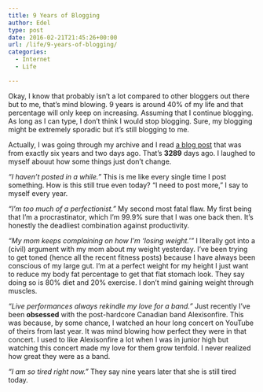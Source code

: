 ```yaml
---
title: 9 Years of Blogging
author: Edel
type: post
date: 2016-02-21T21:45:26+00:00
url: /life/9-years-of-blogging/
categories:
  - Internet
  - Life

---
```

Okay, I know that probably isn&#8217;t a lot compared to other bloggers out there but to me, that&#8217;s mind blowing. 9 years is around 40% of my life and that percentage will only keep on increasing. Assuming that I continue blogging. As long as I can type, I don&#8217;t think I would stop blogging. Sure, my blogging might be extremely sporadic but it&#8217;s still blogging to me.

Actually, I was going through my archive and I read [a blog post][1] that was from exactly six years and two days ago. That&#8217;s **3289** days ago. I laughed to myself abouut how some things just don&#8217;t change.

_&#8220;I haven&#8217;t posted in a while.&#8221;_ This is me like every single time I post something. How is this still true even today? &#8220;I need to post more,&#8221; I say to myself every year.

_&#8220;I&#8217;m too much of a perfectionist.&#8221;_ My second most fatal flaw. My first being that I&#8217;m a procrastinator, which I&#8217;m 99.9% sure that I was one back then. It&#8217;s honestly the deadliest combination against productivity.

_&#8220;My mom keeps complaining on how I’m &#8216;losing weight.'&#8221;_ I literally got into a (civil) argument with my mom about my weight yesterday. I&#8217;ve been trying to get toned (hence all the recent fitness posts) because I have always been conscious of my large gut. I&#8217;m at a perfect weight for my height I just want to reduce my body fat percentage to get that flat stomach look. They say doing so is 80% diet and 20% exercise. I don&#8217;t mind gaining weight through muscles.

_&#8220;Live performances always rekindle my love for a band.&#8221;_ Just recently I&#8217;ve been **obsessed** with the post-hardcore Canadian band Alexisonfire. This was because, by some chance, I watched an hour long concert on YouTube of theirs from last year. It was mind blowing how perfect they were in that concert. I used to like Alexisonfire a lot when I was in junior high but watching this concert made my love for them grow tenfold. I never realized how great they were as a band.

_&#8220;I am so tired right now.&#8221;_ They say nine years later that she is still tired today.

<ol class="footnote">
</ol>

 [1]: http://scattered.me/2007/02/bouncy/